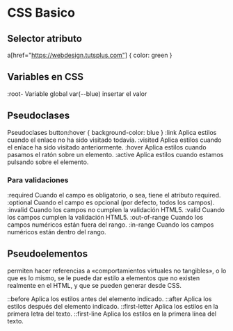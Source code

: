 # CSS Basico

## Selector atributo
a[href="https://webdesign.tutsplus.com"] { color: green }

## Variables en CSS

:root- Variable global
var(--blue) insertar el valor


## Pseudoclases
Pseudoclases
button:hover { background-color: blue }
:link Aplica estilos cuando el enlace no ha sido visitado todavía. 
:visited Aplica estilos cuando el enlace ha sido visitado anteriormente.
 :hover Aplica estilos cuando pasamos el ratón sobre un elemento. 
 :active Aplica estilos cuando estamos pulsando sobre el elemento.

 ### Para validaciones
 :required Cuando el campo es obligatorio, o sea, tiene el atributo required.
:optional Cuando el campo es opcional (por defecto, todos los campos).
:invalid Cuando los campos no cumplen la validación HTML5.
:valid Cuando los campos cumplen la validación HTML5.
:out-of-range Cuando los campos numéricos están fuera del rango.
:in-range Cuando los campos numéricos están dentro del rango.

## Pseudoelementos
permiten hacer referencias a «comportamientos virtuales no tangibles», o lo que es lo mismo, se le puede dar estilo a elementos que no existen realmente en el HTML, y que se pueden generar desde CSS.

::before Aplica los estilos antes del elemento indicado.
::after Aplica los estilos después del elemento indicado.
::first-letter Aplica los estilos en la primera letra del texto.
::first-line Aplica los estilos en la primera línea del texto.
